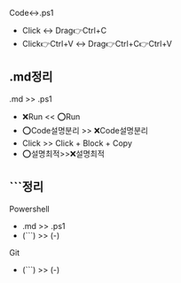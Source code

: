 Code↔️.ps1
- Click ↔️ Drag👉Ctrl+C
- Click👉Ctrl+V ↔️ Drag👉Ctrl+C👉Ctrl+V


## .md정리
.md >> .ps1
- ❌Run << ⭕Run
- ⭕Code설명분리 >> ❌Code설명분리
- Click >> Click + Block + Copy
- ⭕설명최적>>❌설명최적


## ```정리
Powershell
- .md >> .ps1
- (```) >> (-)

Git
- (```) >> (-)
